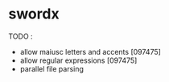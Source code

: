 # swordx 
TODO :
- allow maiusc letters and accents [097475]
- allow regular expressions [097475]
- parallel file parsing
